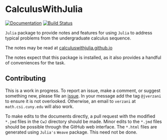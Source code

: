 # CalculusWithJulia

[![Documentation](https://img.shields.io/badge/docs-dev-blue.svg)](https://jverzani.github.io/CalculusWithJulia.jl/dev/)
[![Build Status](https://travis-ci.com/jverzani/CalculusWithJulia.jl.svg?branch=master)](https://travis-ci.com/jverzani/CalculusWithJulia.jl)

`Julia` package to provide notes and features for using `Julia` to address typical problems from the undergraduate calculus sequence.


The notes may be read at [calculuswithjulia.github.io](https://calculuswithjulia.github.io)

The notes expect that this package is installed, as it also provides a handful of conveniences for the task.


## Contributing

This is a work in progress. To report an issue, make a comment, or suggest something new, please file an [issue](https://github.com/jverzani/CalculusWithJulia.jl/issues/). In your message add the tag `@jverzani` to ensure it is not overlooked. Otherwise, an email to `verzani` at `math.csi.cuny.edu` will also work.

To make edits to the documents directly, a pull request with the modified `*.jmd` files in the `CwJ` directory should be made. Minor edits to the `*.jmd` files should be possible through the GitHub web interface. The `*.html` files are generated using `Julia's` `Weave` package. This need not be done.
